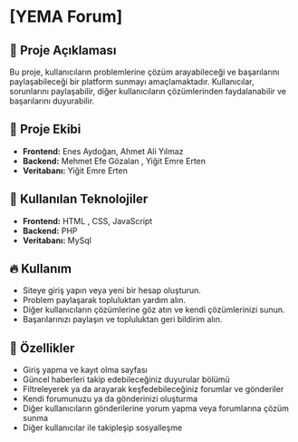# [YEMA Forum]

## 📌 Proje Açıklaması
Bu proje, kullanıcıların problemlerine çözüm arayabileceği ve başarılarını paylaşabileceği bir platform sunmayı amaçlamaktadır. Kullanıcılar, sorunlarını paylaşabilir, diğer kullanıcıların çözümlerinden faydalanabilir ve başarılarını duyurabilir.

## 👥 Proje Ekibi
- **Frontend:** Enes Aydoğan, Ahmet Ali Yılmaz
- **Backend:** Mehmet Efe Gözalan , Yiğit Emre Erten
- **Veritabanı:** Yiğit Emre Erten

## 🚀 Kullanılan Teknolojiler
- **Frontend:** HTML , CSS, JavaScript
- **Backend:** PHP
- **Veritabanı:** MySql

## 🔥 Kullanım
- Siteye giriş yapın veya yeni bir hesap oluşturun.
- Problem paylaşarak topluluktan yardım alın.
- Diğer kullanıcıların çözümlerine göz atın ve kendi çözümlerinizi sunun.
- Başarılarınızı paylaşın ve topluluktan geri bildirim alın.

## 🧾 Özellikler
- Giriş yapma ve kayıt olma sayfası
- Güncel haberleri takip edebileceğiniz duyurular bölümü
- Filtreleyerek ya da arayarak keşfedebileceğiniz forumlar ve gönderiler
- Kendi forumunuzu ya da gönderinizi oluşturma
- Diğer kullanıcıların gönderilerine yorum yapma veya forumlarına çözüm sunma
- Diğer kullanıcılar ile takipleşip sosyalleşme
